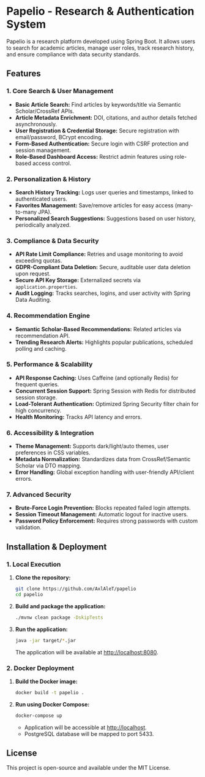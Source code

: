 # Papelio - Research & Authentication System

Papelio is a research platform developed using Spring Boot. It allows users to search for academic articles, manage user roles, track research history, and ensure compliance with data security standards.

## Features

### **1. Core Search & User Management**
- **Basic Article Search:** Find articles by keywords/title via Semantic Scholar/CrossRef APIs.
- **Article Metadata Enrichment:** DOI, citations, and author details fetched asynchronously.
- **User Registration & Credential Storage:** Secure registration with email/password, BCrypt encoding.
- **Form-Based Authentication:** Secure login with CSRF protection and session management.
- **Role-Based Dashboard Access:** Restrict admin features using role-based access control.

### **2. Personalization & History**
- **Search History Tracking:** Logs user queries and timestamps, linked to authenticated users.
- **Favorites Management:** Save/remove articles for easy access (many-to-many JPA).
- **Personalized Search Suggestions:** Suggestions based on user history, periodically analyzed.

### **3. Compliance & Data Security**
- **API Rate Limit Compliance:** Retries and usage monitoring to avoid exceeding quotas.
- **GDPR-Compliant Data Deletion:** Secure, auditable user data deletion upon request.
- **Secure API Key Storage:** Externalized secrets via `application.properties`.
- **Audit Logging:** Tracks searches, logins, and user activity with Spring Data Auditing.

### **4. Recommendation Engine**
- **Semantic Scholar-Based Recommendations:** Related articles via recommendation API.
- **Trending Research Alerts:** Highlights popular publications, scheduled polling and caching.

### **5. Performance & Scalability**
- **API Response Caching:** Uses Caffeine (and optionally Redis) for frequent queries.
- **Concurrent Session Support:** Spring Session with Redis for distributed session storage.
- **Load-Tolerant Authentication:** Optimized Spring Security filter chain for high concurrency.
- **Health Monitoring:** Tracks API latency and errors.

### **6. Accessibility & Integration**
- **Theme Management:** Supports dark/light/auto themes, user preferences in CSS variables.
- **Metadata Normalization:** Standardizes data from CrossRef/Semantic Scholar via DTO mapping.
- **Error Handling:** Global exception handling with user-friendly API/client errors.

### **7. Advanced Security**
- **Brute-Force Login Prevention:** Blocks repeated failed login attempts.
- **Session Timeout Management:** Automatic logout for inactive users.
- **Password Policy Enforcement:** Requires strong passwords with custom validation.

## Installation & Deployment

### **1. Local Execution**

1. **Clone the repository:**
   ```bash
   git clone https://github.com/AxlAleT/papelio
   cd papelio
   ```

2. **Build and package the application:**
    ```bash
    ./mvnw clean package -DskipTests
    ```

3. **Run the application:**
    ```bash
    java -jar target/*.jar
    ```
   The application will be available at [http://localhost:8080](http://localhost:8080).

### **2. Docker Deployment**

1. **Build the Docker image:**
   ```bash
   docker build -t papelio .
   ```

2. **Run using Docker Compose:**
   ```bash
   docker-compose up
   ```
    - Application will be accessible at [http://localhost](http://localhost).
    - PostgreSQL database will be mapped to port 5433.

## License
This project is open-source and available under the MIT License.

